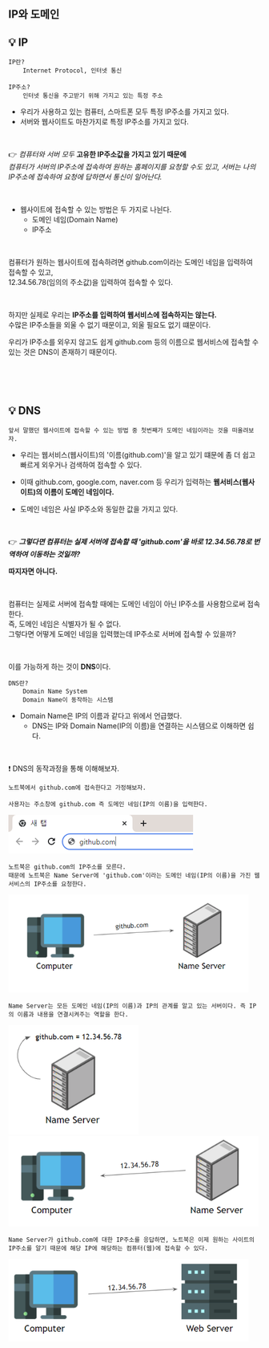 ## IP와 도메인

## 💡 IP
    IP란?    
        Internet Protocol, 인터넷 통신   

    IP주소?
        인터넷 통신을 주고받기 위해 가지고 있는 특정 주소


* 우리가 사용하고 있는 컴퓨터, 스마트폰 모두 특정 IP주소를 가지고 있다.   
* 서버와 웹사이트도 마찬가지로 특정 IP주소를 가지고 있다.

<br>

👉 *컴퓨터와 서버 모두* **고유한 IP주소값을 가지고 있기 때문에**   
 *컴퓨터가 서버의 IP주소에 접속하여 원하는 홈페이지를 요청할 수도 있고, 서버는 나의 IP주소에 접속하여 요청에 답하면서 통신이 일어난다.*

<br>


* 웹사이트에 접속할 수 있는 방법은 두 가지로 나뉜다.
    + 도메인 네임(Domain Name)
    + IP주소 

<br>

컴퓨터가 원하는 웹사이트에 접속하려면 github.com이라는 도메인 네임을 입력하여 접속할 수 있고,   
12.34.56.78(임의의 주소값)을 입력하여 접속할 수 있다.

<br>

하지만 실제로 우리는 **IP주소를 입력하여 웹서비스에 접속하지는 않는다.**   
수많은 IP주소들을 외울 수 없기 때문이고, 외울 필요도 없기 떄문이다.


우리가 IP주소를 외우지 않고도 쉽게 github.com 등의 이름으로 웹서비스에 접속할 수 있는 것은
DNS이 존재하기 때문이다.

<br><br><br>




## 💡 DNS
    앞서 말했던 웹사이트에 접속할 수 있는 방법 중 첫번째가 도메인 네임이라는 것을 떠올려보자.

* 우리는 웹서비스(웹사이트)의 '이름(github.com)'을 알고 있기 떄문에 좀 더 쉽고 빠르게 외우거나 검색하여 접속할 수 있다.


* 이때 github.com, google.com, naver.com 등 우리가 입력하는 **웹서비스(웹사이트)의 이름이 도메인 네임이다.**

* 도메인 네임은 사실 IP주소와 동일한 값을 가지고 있다.

<br>


👉 ***그렇다면 컴퓨터는 실제 서버에 접속할 때 'github.com'을 바로 12.34.56.78로 번역하여 이동하는 것일까?***

**따지자면 아니다.**

<br>

컴퓨터는 실제로 서버에 접속할 때에는 도메인 네임이 아닌 IP주소를 사용함으로써 접속한다.  
즉, 도메인 네임은 식별자가 될 수 없다.  
그렇다면 어떻게 도메인 네임을 입력했는데 IP주소로 서버에 접속할 수 있을까?

<br>


이를 가능하게 하는 것이 **DNS**이다.   

    DNS란?
        Domain Name System
        Domain Name이 동작하는 시스템

* Domain Name은 IP의 이름과 같다고 위에서 언급했다.
    + DNS는 IP와 Domain Name(IP의 이름)을 연결하는 시스템으로 이해하면 쉽다.

<br>

❗ DNS의 동작과정을 통해 이해해보자.          

    노트북에서 github.com에 접속한다고 가정해보자.

    사용자는 주소창에 github.com 즉 도메인 네임(IP의 이름)을 입력한다.

<img src="./img/search-github.png" >


    노트북은 github.com의 IP주소를 모른다.
    때문에 노트북은 Name Server에 'github.com'이라는 도메인 네임(IP의 이름)을 가진 웹서비스의 IP주소를 요청한다. 

<img src="./img/name-server1.png" style="width: 480px" >


    
    Name Server는 모든 도메인 네임(IP의 이름)과 IP의 관계를 알고 있는 서버이다. 즉 IP의 이름과 내용을 연결시켜주는 역할을 한다.

<img src="./img/name-server2.png" target="_blank" style="width: 260px" ><img src="./img/name-server3.png" style="width: 500px">


    Name Server가 github.com에 대한 IP주소를 응답하면, 노트북은 이제 원하는 사이트의 IP주소를 알기 때문에 해당 IP에 해당하는 컴퓨터(웹)에 접속할 수 있다.

<img src="./img/name-server4.png" style="width: 480px">












